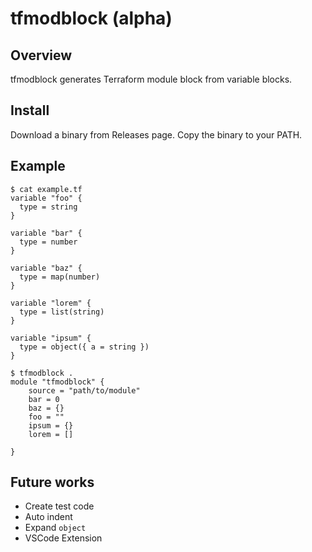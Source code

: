 # tfmodblock (alpha)

## Overview

tfmodblock generates Terraform module block from variable blocks.

## Install

Download a binary from Releases page.
Copy the binary to your PATH.

## Example

```hcl
$ cat example.tf
variable "foo" {
  type = string
}

variable "bar" {
  type = number
}

variable "baz" {
  type = map(number)
}

variable "lorem" {
  type = list(string)
}

variable "ipsum" {
  type = object({ a = string })
}
```

```hcl
$ tfmodblock .
module "tfmodblock" {
    source = "path/to/module"
    bar = 0
    baz = {}
    foo = ""
    ipsum = {}
    lorem = []
    
}
```

## Future works

- Create test code
- Auto indent
- Expand `object`
- VSCode Extension
